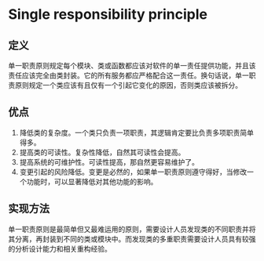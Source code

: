 # Single responsibility principle

## 定义

单一职责原则规定每个模块、类或函数都应该对软件的单一责任提供功能，并且该责任应该完全由类封装。它的所有服务都应严格配合这一责任。换句话说，单一职责原则规定一个类应该有且仅有一个引起它变化的原因，否则类应该被拆分。

## 优点

1. 降低类的复杂度。一个类只负责一项职责，其逻辑肯定要比负责多项职责简单得多。
2. 提高类的可读性。复杂性降低，自然其可读性会提高。
3. 提高系统的可维护性。可读性提高，那自然更容易维护了。
4. 变更引起的风险降低。变更是必然的，如果单一职责原则遵守得好，当修改一个功能时，可以显著降低对其他功能的影响。

## 实现方法

单一职责原则是最简单但又最难运用的原则，需要设计人员发现类的不同职责并将其分离，再封装到不同的类或模块中。而发现类的多重职责需要设计人员具有较强的分析设计能力和相关重构经验。